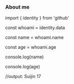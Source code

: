 ### About me

import { identity } from 'github' 

const whoami = identity.data

const name = whoami.name

const age = whoami.age

console.log(name)

console.log(age)

//output: Suijin 17


